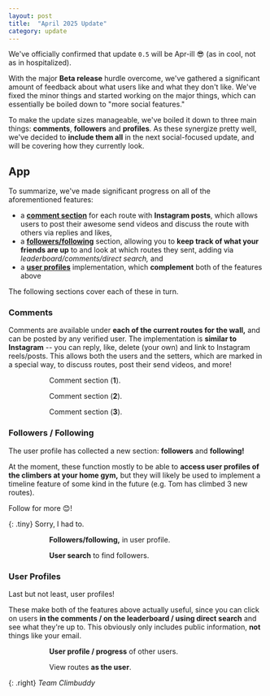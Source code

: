 ```yaml
---
layout: post
title:  "April 2025 Update"
category: update
---
```


We've officially confirmed that update `0.5` will be Apr-ill 😎 (as in cool, not as in hospitalized).

With the major **Beta release** hurdle overcome, we've gathered a significant amount of feedback about what users like and what they don't like.
We've fixed the minor things and started working on the major things, which can essentially be boiled down to "more social features."

To make the update sizes manageable, we've boiled it down to three main things: **comments**, **followers** and **profiles**.
As these synergize pretty well, we've decided to **include them all** in the next social-focused update, and will be covering how they currently look.

<div class="spacer"></div>

## App

To summarize, we've made significant progress on all of the aforementioned features:
- a [**comment section**](#comments) for each route with **Instagram posts**, which allows users to post their awesome send videos and discuss the route with others via replies and likes,
- a [**followers/following**](#followers--following) section, allowing you to **keep track of what your friends are up** to and look at which routes they sent, adding via _leaderboard/comments/direct search,_ and
- a [**user profiles**](#user-profiles) implementation, which **complement** both of the features above

The following sections cover each of these in turn.

### Comments

Comments are available under **each of the current routes for the wall,** and can be posted by any verified user.
The implementation is **similar to Instagram** -- you can reply, like, delete (your own) and link to Instagram reels/posts.
This allows both the users and the setters, which are marked in a special way, to discuss routes, post their send videos, and more!

<figure class="figures-wrapper">
<div class="figures-container">
  <figure class="center">
    <img src="../assets/2025-04-comments-1.webp" alt="">
    <figcaption>Comment section (<strong>1</strong>).</figcaption>
  </figure>
  <figure class="center">
    <img src="../assets/2025-04-comments-2.webp" alt="">
    <figcaption>Comment section (<strong>2</strong>).</figcaption>
  </figure>
  <figure class="center">
    <img src="../assets/2025-04-comments-3.webp" alt="">
    <figcaption>Comment section (<strong>3</strong>).</figcaption>
  </figure>
</div>
</figure>

### Followers / Following

The user profile has collected a new section: **followers** and **following!**

At the moment, these function mostly to be able to **access user profiles of the climbers at your home gym,** but they will likely be used to implement a timeline feature of some kind in the future (e.g. Tom has climbed 3 new routes).

Follow for more 😊!

{: .tiny}
Sorry, I had to.

<figure class="figures-wrapper">
<div class="figures-container">
  <figure class="center">
    <img src="../assets/2025-04-followers-1.webp" alt="">
    <figcaption><strong>Followers/following,</strong> in user profile.</figcaption>
  </figure>
  <figure class="center">
    <img src="../assets/2025-04-followers-2.webp" alt="">
    <figcaption><strong>User search</strong> to find followers.</figcaption>
  </figure>
</div>
</figure>

### User Profiles

Last but not least, user profiles!

These make both of the features above actually useful, since you can click on users **in the comments / on the leaderboard / using direct search** and see what they're up to.
This obviously only includes public information, **not** things like your email.

<figure class="figures-wrapper">
<div class="figures-container">
  <figure class="center">
    <img src="../assets/2025-04-user-profiles-1.webp" alt="">
    <figcaption><strong>User profile / progress</strong> of other users.</figcaption>
  </figure>
  <figure class="center">
    <img src="../assets/2025-04-user-profiles-2.webp" alt="">
    <figcaption>View routes <strong>as the user</strong>.</figcaption>
  </figure>
</div>
</figure>

{: .right}
_Team Climbuddy_
